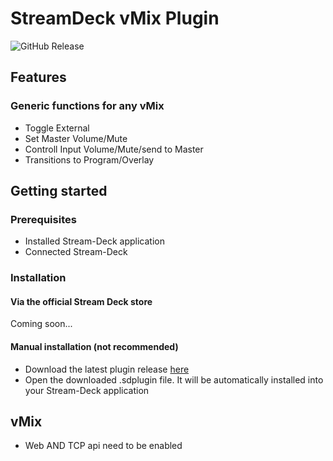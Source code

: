 # StreamDeck vMix Plugin

![GitHub Release](https://img.shields.io/github/v/release/peterbaumert/vmix-plugin)

## Features

### Generic functions for any vMix

* Toggle External
* Set Master Volume/Mute
* Controll Input Volume/Mute/send to Master
* Transitions to Program/Overlay

## Getting started

### Prerequisites

* Installed Stream-Deck application
* Connected Stream-Deck

### Installation

#### Via the official Stream Deck store

Coming soon...

#### Manual installation (not recommended)

* Download the latest plugin release [here](https://github.com/petermbaumert/vmix-plugin/releases)
* Open the downloaded .sdplugin file. It will be automatically installed into your Stream-Deck application

## vMix

* Web AND TCP api need to be enabled
